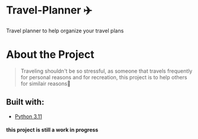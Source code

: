 # Travel-Planner ✈️
Travel planner to help organize your travel plans
# About the Project
> Traveling shouldn't be so stressful, as someone that travels frequently for personal reasons and for recreation, this project is to help others for similair reasons🫶
## Built with:
* [Python 3.11](https://www.python.org/downloads/release/python-3114/)    

#### this project is still a work in progress
